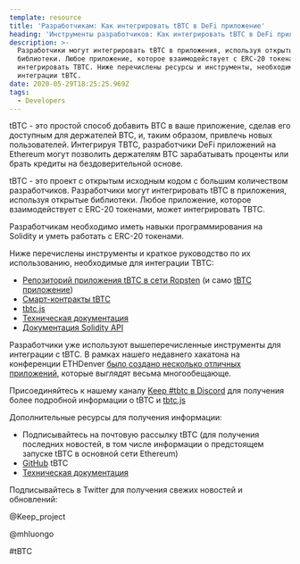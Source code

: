 ```yaml
---
template: resource
title: 'Разработчикам: Как интегрировать tBTC в DeFi приложение'
heading: 'Инструменты разработчиков: Как интегрировать tBTC в DeFi приложение'
description: >-
  Разработчики могут интегрировать tBTC в приложения, используя открытые
  библиотеки. Любое приложение, которое взаимодействует с ERC-20 токенами, может
  интегрировать TBTC. Ниже перечислены ресурсы и инструменты, необходимые для
  интеграции tBTC.
date: 2020-05-29T18:25:25.969Z
tags:
  - Developers
---
```

tBTC - это простой способ добавить BTC в ваше приложение, сделав его доступным для держателей BTC, и, таким образом, привлечь новых пользователей. Интегрируя TBTC, разработчики DeFi приложений на Ethereum могут позволить держателям BTC зарабатывать проценты или брать кредиты на бездоверительной основе.

tBTC - это проект с открытым исходным кодом с большим количеством разработчиков. Разработчики могут интегрировать tBTC в приложения, используя открытые библиотеки. Любое приложение, которое взаимодействует с ERC-20 токенами, может интегрировать TBTC.

Разработчикам необходимо иметь навыки программирования на Solidity и уметь работать с ERC-20 токенами.

Ниже перечислены инструменты и краткое руководство по их использованию, необходимые для интеграции TBTC:

* [Репозиторий приложения tBTC в сети Ropsten](https://github.com/keep-network/tbtc-dapp) (и само [tBTC приложение](https://dapp.test.tbtc.network/))
* [Смарт-контракты tBTC](https://github.com/keep-network/tbtc)
* [tbtc.js](https://github.com/keep-network/tbtc.js)
* [Техническая документация](http://docs.keep.network/tbtc/)
* [Документация Solidity API](http://docs.keep.network/tbtc/solidity/)

Разработчики уже используют вышеперечисленные инструменты для интеграции с tBTC. В рамках нашего недавнего хакатона на конференции ETHDenver [было создано несколько отличных приложений](https://blog.keep.network/bitcoin-earn-wins-ethdenver-tbtc-hackathon-prize-5233ce805468), которые выглядят весьма многообещающе.

Присоединяйтесь к нашему каналу [Keep #tbtc в Discord](https://discord.gg/wYezN7v) для получения более подробной информации о tBTC и [tbtc.js](https://tbtc.network/news/2020-02-14-announcing-tbtc-js)

Дополнительные ресурсы для получения информации:

* Подписывайтесь на почтовую рассылку tBTC (для получения последних новостей, в том числе информации о предстоящем запуске tBTC в основной сети Ethereum)
* [GitHub](https://github.com/keep-network/tbtc) tBTC
* [Техническая документация](http://docs.keep.network/tbtc/index.pdf)

Подписывайтесь в Twitter для получения свежих новостей и обновлений:

@Keep_project

@mhluongo

\#tBTC

